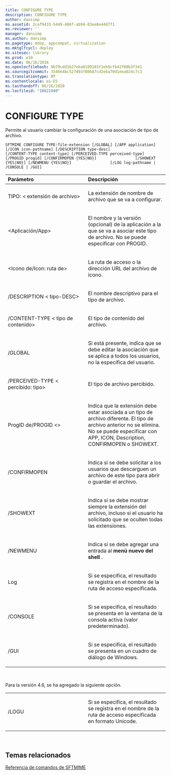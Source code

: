 ```yaml
---
title: CONFIGURE TYPE
description: CONFIGURE TYPE
author: dansimp
ms.assetid: 2caf9433-5449-486f-ab94-83ee8e44d7f1
ms.reviewer: ''
manager: dansimp
ms.author: dansimp
ms.pagetype: mdop, appcompat, virtualization
ms.mktglfcycl: deploy
ms.sitesec: library
ms.prod: w10
ms.date: 06/16/2016
ms.openlocfilehash: 9b70cdd1b27eba0109183f1eb9cfb42f08b3f341
ms.sourcegitcommit: 354664bc527d93f80687cd2eba70d1eea024c7c3
ms.translationtype: MT
ms.contentlocale: es-ES
ms.lasthandoff: 06/26/2020
ms.locfileid: "10821940"
---
```

# CONFIGURE TYPE


Permite al usuario cambiar la configuración de una asociación de tipo de archivo.

`SFTMIME CONFIGURE TYPE:file-extension [/GLOBAL] [/APP application]                 [/ICON icon-pathname] [/DESCRIPTION type-desc]                 [/CONTENT-TYPE content-type] [/PERCEIVED-TYPE perceived-type]                 [/PROGID progid] [/CONFIRMOPEN {YES|NO}]                 [/SHOWEXT {YES|NO}] [/NEWMENU {YES|NO}]                 [/LOG log-pathname | /CONSOLE | /GUI]`

<table>
<colgroup>
<col width="50%" />
<col width="50%" />
</colgroup>
<thead>
<tr class="header">
<th align="left">Parámetro</th>
<th align="left">Descripción</th>
</tr>
</thead>
<tbody>
<tr class="odd">
<td align="left"><p>TIPO: &lt; extensión de archivo&gt;</p></td>
<td align="left"><p>La extensión de nombre de archivo que se va a configurar.</p></td>
</tr>
<tr class="even">
<td align="left"><p>&lt;Aplicación/App&gt;</p></td>
<td align="left"><p>El nombre y la versión (opcional) de la aplicación a la que se va a asociar este tipo de archivo. No se puede especificar con PROGID.</p></td>
</tr>
<tr class="odd">
<td align="left"><p>&lt;Icono de/Icon: ruta de&gt;</p></td>
<td align="left"><p>La ruta de acceso o la dirección URL del archivo de icono.</p></td>
</tr>
<tr class="even">
<td align="left"><p>/DESCRIPTION &lt; tipo-DESC&gt;</p></td>
<td align="left"><p>El nombre descriptivo para el tipo de archivo.</p></td>
</tr>
<tr class="odd">
<td align="left"><p>/CONTENT-TYPE &lt; tipo de contenido&gt;</p></td>
<td align="left"><p>El tipo de contenido del archivo.</p></td>
</tr>
<tr class="even">
<td align="left"><p>/GLOBAL</p></td>
<td align="left"><p>Si está presente, indica que se debe editar la asociación que se aplica a todos los usuarios, no la específica del usuario.</p></td>
</tr>
<tr class="odd">
<td align="left"><p>/PERCEIVED-TYPE &lt; percibido: tipo&gt;</p></td>
<td align="left"><p>El tipo de archivo percibido.</p></td>
</tr>
<tr class="even">
<td align="left"><p>ProgID de/PROGID &lt;&gt;</p></td>
<td align="left"><p>Indica que la extensión debe estar asociada a un tipo de archivo diferente. El tipo de archivo anterior no se elimina. No se puede especificar con APP, ICON, Description, CONFIRMOPEN o SHOWEXT.</p></td>
</tr>
<tr class="odd">
<td align="left"><p>/CONFIRMOPEN</p></td>
<td align="left"><p>Indica si se debe solicitar a los usuarios que descarguen un archivo de este tipo para abrir o guardar el archivo.</p></td>
</tr>
<tr class="even">
<td align="left"><p>/SHOWEXT</p></td>
<td align="left"><p>Indica si se debe mostrar siempre la extensión del archivo, incluso si el usuario ha solicitado que se oculten todas las extensiones.</p></td>
</tr>
<tr class="odd">
<td align="left"><p>/NEWMENU</p></td>
<td align="left"><p>Indica si se debe agregar una entrada al <strong> menú nuevo del shell </strong> .</p></td>
</tr>
<tr class="even">
<td align="left"><p>Log</p></td>
<td align="left"><p>Si se especifica, el resultado se registra en el nombre de la ruta de acceso especificada.</p></td>
</tr>
<tr class="odd">
<td align="left"><p>/CONSOLE</p></td>
<td align="left"><p>Si se especifica, el resultado se presenta en la ventana de la consola activa (valor predeterminado).</p></td>
</tr>
<tr class="even">
<td align="left"><p>/GUI</p></td>
<td align="left"><p>Si se especifica, el resultado se presenta en un cuadro de diálogo de Windows.</p></td>
</tr>
</tbody>
</table>

 

Para la versión 4.6, se ha agregado la siguiente opción.

<table>
<colgroup>
<col width="50%" />
<col width="50%" />
</colgroup>
<tbody>
<tr class="odd">
<td align="left"><p>/LOGU</p></td>
<td align="left"><p>Si se especifica, el resultado se registra en el nombre de la ruta de acceso especificada en formato Unicode.</p></td>
</tr>
</tbody>
</table>

 

## Temas relacionados


[Referencia de comandos de SFTMIME](sftmime--command-reference.md)

 

 





